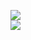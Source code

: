 [![](https://img.shields.io/badge/Made%20With-Github%20Spray-lightgrey.svg?style=for-the-badge&logo=github)](https://github.com/Annihil/github-spray#18114)  
[![](https://i.imgur.com/2DrTn0Z.gif)](https://github.com/Annihil/github-spray)